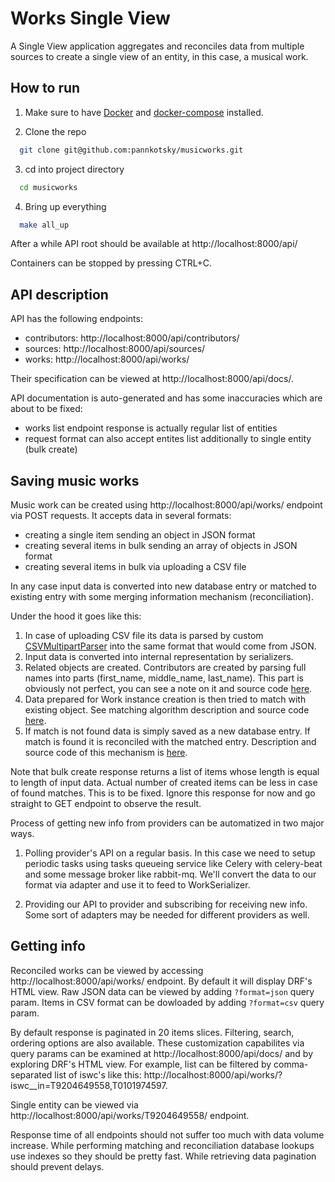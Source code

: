 # Works Single View

A Single View application aggregates and reconciles data from multiple sources to create a single view of an entity, in this case, a musical work.

## How to run

1. Make sure to have [Docker](https://docs.docker.com/install/) and [docker-compose](https://docs.docker.com/v17.09/compose/install/) installed.

2. Clone the repo
```bash
  git clone git@github.com:pannkotsky/musicworks.git
```

3. cd into project directory
```bash
  cd musicworks
```

4. Bring up everything
```bash
  make all_up
```

After a while API root should be available at http://localhost:8000/api/

Containers can be stopped by pressing CTRL+C.

## API description

API has the following endpoints:
- contributors: http://localhost:8000/api/contributors/
- sources: http://localhost:8000/api/sources/
- works: http://localhost:8000/api/works/


Their specification can be viewed at http://localhost:8000/api/docs/.

API documentation is auto-generated and has some inaccuracies which are about to be fixed:
- works list endpoint response is actually regular list of entities
- request format can also accept entites list additionally to single entity (bulk create)

## Saving music works

Music work can be created using http://localhost:8000/api/works/ endpoint via POST requests. It accepts data in several formats:
- creating a single item sending an object in JSON format
- creating several items in bulk sending an array of objects in JSON format
- creating several items in bulk via uploading a CSV file

In any case input data is converted into new database entry or matched to existing entry with some merging information mechanism (reconciliation).

Under the hood it goes like this:
1. In case of uploading CSV file its data is parsed by custom [CSVMultipartParser](https://github.com/pannkotsky/musicworks/blob/master/common/parsers.py#L5) into the same format that would come from JSON.
2. Input data is converted into internal representation by serializers.
3. Related objects are created. Contributors are created by parsing full names into parts (first_name, middle_name, last_name). This part is obviously not perfect, you can see a note on it and source code [here](https://github.com/pannkotsky/musicworks/blob/master/works/managers/contributor.py#L5).
4. Data prepared for Work instance creation is then tried to match with existing object. See matching algorithm description and source code [here](https://github.com/pannkotsky/musicworks/blob/master/works/managers/work.py#L6).
5. If match is not found data is simply saved as a new database entry. If match is found it is reconciled with the matched entry. Description and source code of this mechanism is [here](https://github.com/pannkotsky/musicworks/blob/master/works/models/work.py#L35).

Note that bulk create response returns a list of items whose length is equal to length of input data. Actual number of created items can be less in case of found matches. This is to be fixed. Ignore this response for now and go straight to GET endpoint to observe the result.

Process of getting new info from providers can be automatized in two major ways.

1. Polling provider's API on a regular basis. In this case we need to setup periodic tasks using tasks queueing service like Celery with celery-beat and some message broker like rabbit-mq. We'll convert the data to our format via adapter and use it to feed to WorkSerializer.

2. Providing our API to provider and subscribing for receiving new info. Some sort of adapters may be needed for different providers as well.

## Getting info

Reconciled works can be viewed by accessing http://localhost:8000/api/works/ endpoint. By default it will display DRF's HTML view. Raw JSON data can be viewed by adding `?format=json` query param. Items in CSV format can be dowloaded by adding `?format=csv` query param.

By default response is paginated in 20 items slices. Filtering, search, ordering options are also available. These customization capabilites via query params can be examined at http://localhost:8000/api/docs/ and by exploring DRF's HTML view. For example, list can be filtered by comma-separated list of iswc's like this: http://localhost:8000/api/works/?iswc__in=T9204649558,T0101974597.

Single entity can be viewed via http://localhost:8000/api/works/T9204649558/ endpoint.

Response time of all endpoints should not suffer too much with data volume increase. While performing matching and reconciliation database lookups use indexes so they should be pretty fast. While retrieving data pagination should prevent delays.
